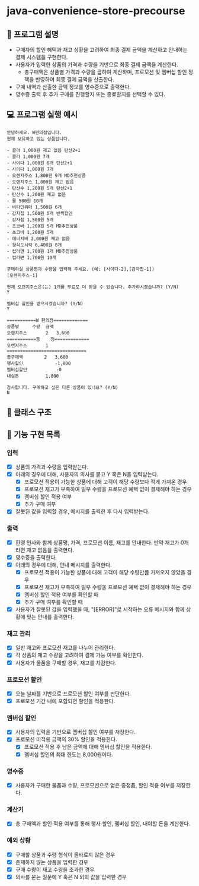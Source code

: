 # java-convenience-store-precourse

## 🏪 프로그램 설명
- 구매자의 할인 혜택과 재고 상황을 고려하여 최종 결제 금액을 계산하고 안내하는 결제 시스템을 구현한다.
- 사용자가 입력한 상품의 가격과 수량을 기반으로 최종 결제 금액을 계산한다. 
  - 총구매액은 상품별 가격과 수량을 곱하여 계산하며, 프로모션 및 멤버십 할인 정책을 반영하여 최종 결제 금액을 산출한다. 
- 구매 내역과 산출한 금액 정보를 영수증으로 출력한다. 
- 영수증 출력 후 추가 구매를 진행할지 또는 종료할지를 선택할 수 있다.

## 💻 프로그램 실행 예시
```angular2html
안녕하세요. W편의점입니다.
현재 보유하고 있는 상품입니다.

- 콜라 1,000원 재고 없음 탄산2+1
- 콜라 1,000원 7개
- 사이다 1,000원 8개 탄산2+1
- 사이다 1,000원 7개
- 오렌지주스 1,800원 9개 MD추천상품
- 오렌지주스 1,800원 재고 없음
- 탄산수 1,200원 5개 탄산2+1
- 탄산수 1,200원 재고 없음
- 물 500원 10개
- 비타민워터 1,500원 6개
- 감자칩 1,500원 5개 반짝할인
- 감자칩 1,500원 5개
- 초코바 1,200원 5개 MD추천상품
- 초코바 1,200원 5개
- 에너지바 2,000원 재고 없음
- 정식도시락 6,400원 8개
- 컵라면 1,700원 1개 MD추천상품
- 컵라면 1,700원 10개

구매하실 상품명과 수량을 입력해 주세요. (예: [사이다-2],[감자칩-1])
[오렌지주스-1]

현재 오렌지주스은(는) 1개를 무료로 더 받을 수 있습니다. 추가하시겠습니까? (Y/N)
Y

멤버십 할인을 받으시겠습니까? (Y/N)
Y

===========W 편의점=============
상품명		수량	금액
오렌지주스		2 	3,600
===========증	정=============
오렌지주스		1
==============================
총구매액		2	3,600
행사할인			-1,800
멤버십할인			-0
내실돈			 1,800

감사합니다. 구매하고 싶은 다른 상품이 있나요? (Y/N)
N
```

## 📌 클래스 구조

## 📄 기능 구현 목록

### 입력
- [x] 상품의 가격과 수량을 입력받는다.
- [x] 아래의 경우에 대해, 사용자의 의사를 묻고 Y 혹은 N을 입력받는다.
  - [x] 프로모션 적용이 가능한 상품에 대해 고객이 해당 수량보다 적게 가져온 경우
  - [x] 프로모션 재고가 부족하여 일부 수량을 프로모션 혜택 없이 결제해야 하는 경우
  - [x] 멤버십 할인 적용 여부
  - [x] 추가 구매 여부
- [x] 잘못된 값을 입력할 경우, 메시지를 출력한 후 다시 입력받는다.

### 출력
- [x] 환영 인사와 함께 상품명, 가격, 프로모션 이름, 재고를 안내한다. 만약 재고가 0개라면 재고 없음을 출력한다.
- [x] 영수증을 출력한다.
- [x] 아래의 경우에 대해, 안내 메시지를 출력한다.
  - [x] 프로모션 적용이 가능한 상품에 대해 고객이 해당 수량만큼 가져오지 않았을 경우
  - [x] 프로모션 재고가 부족하여 일부 수량을 프로모션 혜택 없이 결제해야 하는 경우
  - [x] 멤버십 할인 적용 여부를 확인할 때
  - [x] 추가 구매 여부를 확인할 때
- [x] 사용자가 잘못된 값을 입력했을 때, "[ERROR]"로 시작하는 오류 메시지와 함께 상황에 맞는 안내를 출력한다.

### 재고 관리
- [x] 일반 재고와 프로모션 재고를 나누어 관리한다.
- [x] 각 상품의 재고 수량을 고려하여 결제 가능 여부를 확인한다.
- [x] 사용자가 물품을 구매할 경우, 재고를 차감한다.

### 프로모션 할인
- [x] 오늘 날짜를 기반으로 프로모션 할인 여부를 판단한다.
- [x] 프로모션 기간 내에 포함되면 할인을 적용한다.

### 멤버십 할인 
- [x] 사용자의 입력을 기반으로 멤버십 할인 여부를 저장한다.
- [x] 프로모션 미적용 금액의 30% 할인을 적용한다.
  - [x] 프로모션 적용 후 남은 금액에 대해 멤버십 할인을 적용한다.
  - [x] 멤버십 할인의 최대 한도는 8,000원이다.

### 영수증
- [x] 사용자가 구매한 물품과 수량, 프로모션으로 얻은 증정품, 할인 적용 여부를 저장한다.

### 계산기
- [x] 총 구매액과 할인 적용 여부를 통해 행사 할인, 멤버십 할인, 내야할 돈을 계산한다.

### 예외 상황
- [x] 구매할 상품과 수량 형식이 올바르지 않은 경우
- [x] 존재하지 않는 상품을 입력한 경우
- [x] 구매 수량이 재고 수량을 초과한 경우
- [x] 의사를 묻는 질문에 Y 혹은 N 외의 값을 입력한 경우